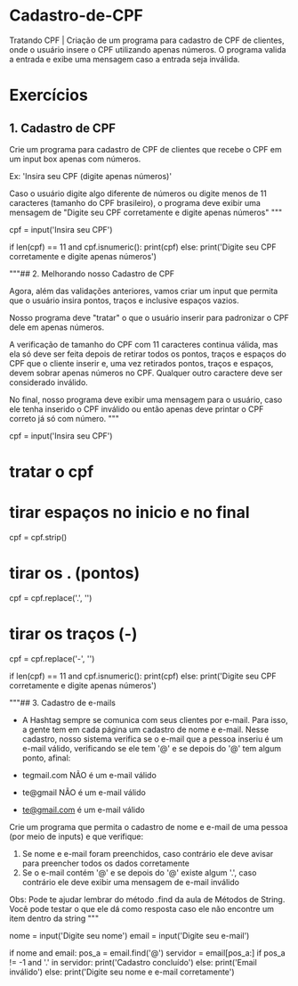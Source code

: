 # Cadastro-de-CPF
Tratando CPF  | Criação de um programa para cadastro de CPF de clientes, onde o usuário insere o CPF utilizando apenas números. O programa valida a entrada e exibe uma mensagem caso a entrada seja inválida.


# Exercícios

## 1. Cadastro de CPF

Crie um programa para cadastro de CPF de clientes que recebe o CPF em um input box apenas com números.

Ex: 'Insira seu CPF (digite apenas números)'

Caso o usuário digite algo diferente de números ou digite menos de 11 caracteres (tamanho do CPF brasileiro), o programa deve exibir uma mensagem de "Digite seu CPF corretamente e digite apenas números"
"""

cpf = input('Insira seu CPF')

if len(cpf) == 11 and cpf.isnumeric():
    print(cpf)
else:
    print('Digite seu CPF corretamente e digite apenas números')


"""## 2. Melhorando nosso Cadastro de CPF

Agora, além das validações anteriores, vamos criar um input que permita que o usuário insira pontos, traços e inclusive espaços vazios.

Nosso programa deve "tratar" o que o usuário inserir para padronizar o CPF dele em apenas números.

A verificação de tamanho do CPF com 11 caracteres continua válida, mas ela só deve ser feita depois de retirar todos os pontos, traços e espaços do CPF que o cliente inserir e, uma vez retirados pontos, traços e espaços, devem sobrar apenas números no CPF. Qualquer outro caractere deve ser considerado inválido.

No final, nosso programa deve exibir uma mensagem para o usuário, caso ele tenha inserido o CPF inválido ou então apenas deve printar o CPF correto já só com número.
"""

cpf = input('Insira seu CPF')

# tratar o cpf

# tirar espaços no inicio e no final
cpf = cpf.strip()
# tirar os . (pontos)
cpf = cpf.replace('.', '')
# tirar os traços (-)
cpf = cpf.replace('-', '')

if len(cpf) == 11 and cpf.isnumeric():
    print(cpf)
else:
    print('Digite seu CPF corretamente e digite apenas números')


"""## 3. Cadastro de e-mails

- A Hashtag sempre se comunica com seus clientes por e-mail. Para isso, a gente tem em cada página um cadastro de nome e e-mail. Nesse cadastro, nosso sistema verifica se o e-mail que a pessoa inseriu é um e-mail válido, verificando se ele tem '@' e se depois do '@' tem algum ponto, afinal:

- tegmail.com NÃO é um e-mail válido
- te@gmail NÃO é um e-mail válido
- te@gmail.com é um e-mail válido

Crie um programa que permita o cadastro de nome e e-mail de uma pessoa (por meio de inputs) e que verifique:
1. Se nome e e-mail foram preenchidos, caso contrário ele deve avisar para preencher todos os dados corretamente
2. Se o e-mail contém '@' e se depois do '@' existe algum '.', caso contrário ele deve exibir uma mensagem de e-mail inválido

Obs: Pode te ajudar lembrar do método .find da aula de Métodos de String. Você pode testar o que ele dá como resposta caso ele não encontre um item dentro da string
"""

nome = input('Digite seu nome')
email = input('Digite seu e-mail')

if nome and email:
    pos_a = email.find('@')
    servidor = email[pos_a:]
    if pos_a != -1 and '.' in servidor:
        print('Cadastro concluído')
    else:
        print('Email inválido')
else:
    print('Digite seu nome e e-mail corretamente')
